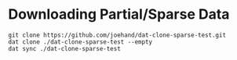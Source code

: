 # Downloading Partial/Sparse Data

```
git clone https://github.com/joehand/dat-clone-sparse-test.git
dat clone ./dat-clone-sparse-test --empty
dat sync ./dat-clone-sparse-test
```